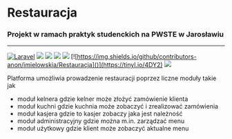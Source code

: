 # Restauracja
### Projekt w ramach praktyk studenckich na PWSTE w Jarosławiu
--- 
[![Laravel](https://img.shields.io/badge/Laravel-8.42.0-green)](https://laravel.com/docs/8.x/)
![](https://img.shields.io/github/languages/top/imielowskia/Restauracja)
![](https://img.shields.io/github/repo-size/imielowskia/Restauracja)
![](https://img.shields.io/tokei/lines/github/imielowskia/Restauracja)
[![](https://img.shields.io/website?down_color=lightgrey&down_message=offline&up_color=blue&up_message=online&url=http%3A%2F%2F89.188.221.231%2FRestauracja%2Frestaurant%2Fpublic%2F)](http://89.188.221.231/Restauracja/restaurant/public/)
[![https://img.shields.io/github/contributors-anon/imielowskia/Restauracja]()](https://tinyl.io/4DY2)
[![](https://img.shields.io/github/last-commit/imielowskia/Restauracja)](https://tinyl.io/4DY5)

Platforma umożliwia prowadzenie restauracji poprzez liczne moduły takie jak
- moduł kelnera gdzie kelner może złożyć zamówienie klienta
- moduł kuchni gdzie kuchnia może zobaczyć i zrealizować zamówienia
- moduł kasjera gdzie to kasjer zobaczy jaka jest należność
- moduł administracyjny gdzie można m.in. zarządzać menu
- moduł użytkowy gdzie klient może zobaczyć aktualne menu